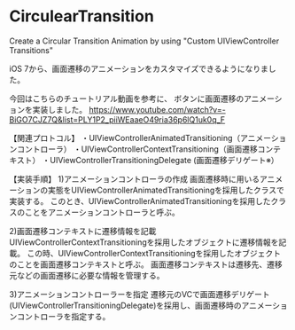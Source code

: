 # CirculearTransition

Create a Circular Transition Animation by using "Custom UIViewController Transitions"


iOS 7から、画面遷移のアニメーションをカスタマイズできるようになりました。

今回はこちらのチュートリアル動画を参考に、
ボタンに画面遷移のアニメーションを実装しました。
https://www.youtube.com/watch?v=-BiGO7CJZ7Q&list=PLY1P2_piiWEaaeO49ria36p6lQ1uk0q_F


【関連プロトコル】
・UIViewControllerAnimatedTransitioning（アニメーションコントローラ）
・UIViewControllerContextTransitioning（画面遷移コンテキスト）
・UIViewControllerTransitioningDelegate (画面遷移デリゲート※）


【実装手順】
1)アニメーションコントローラの作成
画面遷移時に用いるアニメーションの実態をUIViewControllerAnimatedTransitioningを採用したクラスで実装する。
このとき、UIViewControllerAnimatedTransitioningを採用したクラスのことをアニメーションコントローラと呼ぶ。

2)画面遷移コンテキストに遷移情報を記載
UIViewControllerContextTransitioningを採用したオブジェクトに遷移情報を記載。
この時、UIViewControllerContextTransitioningを採用したオブジェクトのことを画面遷移コンテキストと呼ぶ。
画面遷移コンテキストは遷移先、遷移元などの画面遷移に必要な情報を管理する。

3)アニメーションコントローラーを指定
遷移元のVCで画面遷移デリゲート(UIViewControllerTransitioningDelegate)を採用し、画面遷移時のアニメーションコントローラを指定する。



